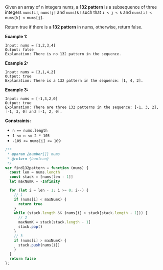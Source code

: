 Given an array of n integers nums, a **132 pattern** is a subsequence of three integers `nums[i]`, `nums[j]` and `nums[k]` such that `i < j < k` and `nums[i] < nums[k] < nums[j]`.

Return true if there is a **132 pattern** in nums, otherwise, return false.

 

**Example 1:**
```
Input: nums = [1,2,3,4]
Output: false
Explanation: There is no 132 pattern in the sequence.
```
**Example 2:**
```
Input: nums = [3,1,4,2]
Output: true
Explanation: There is a 132 pattern in the sequence: [1, 4, 2].
```
**Example 3:**
```
Input: nums = [-1,3,2,0]
Output: true
Explanation: There are three 132 patterns in the sequence: [-1, 3, 2], [-1, 3, 0] and [-1, 2, 0].
```

**Constraints:**
- `n == nums.length`
- `1 <= n <= 2 * 105`
- `-109 <= nums[i] <= 109`


```javascript
/**
 * @param {number[]} nums
 * @return {boolean}
 */
var find132pattern = function (nums) {
  const len = nums.length
  const stack = [nums[len - 1]]
  let maxNumK = -Infinity

  for (let i = len - 1; i >= 0; i--) {
    // 1
    if (nums[i] < maxNumK) {
      return true
    }
    while (stack.length && (nums[i] > stack[stack.length - 1])) {
      // 2
      maxNumK = stack[stack.length - 1]
      stack.pop()
    }
    // 3
    if (nums[i] > maxNumK) {
      stack.push(nums[i])
    }
  }
  return false
};
```
